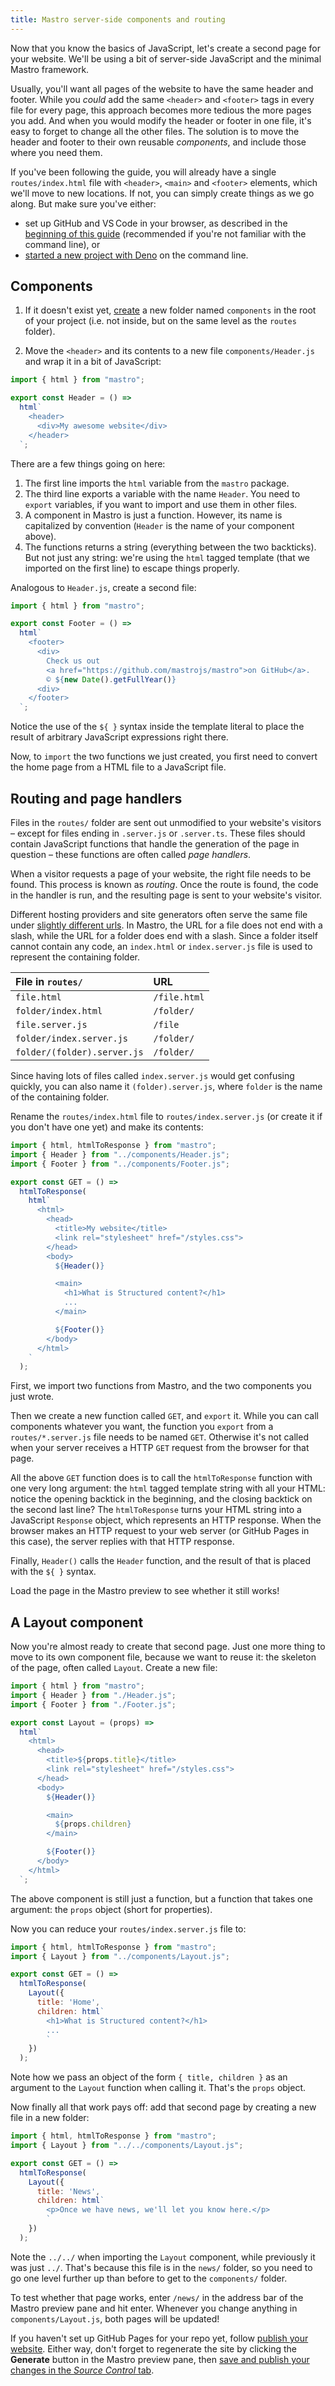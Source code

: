 ```yaml
---
title: Mastro server-side compo­nents and routing
---
```


Now that you know the basics of JavaScript, let's create a second page for your website. We'll be using a bit of server-side JavaScript and the minimal Mastro framework.

Usually, you'll want all pages of the website to have the same header and footer. While you _could_ add the same `<header>` and `<footer>` tags in every file for every page, this approach becomes more tedious the more pages you add. And when you would modify the header or footer in one file, it's easy to forget to change all the other files. The solution is to move the header and footer to their own reusable _components_, and include those where you need them.

If you've been following the guide, you will already have a single `routes/index.html` file with `<header>`, `<main>` and `<footer>` elements, which we'll move to new locations. If not, you can simply create things as we go along. But make sure you've either:

- set up GitHub and VS Code in your browser, as described in the [beginning of this guide](/guide/setup/) (recommended if you're not familiar with the command line), or
- [started a new project with Deno](/#powerful-for-experienced-developers) on the command line.


## Components

1. If it doesn't exist yet, [create](/guide/html/#your-first-website) a new folder named `components` in the root of your project (i.e. not inside, but on the same level as the `routes` folder).

2. Move the `<header>` and its contents to a new file `components/Header.js` and wrap it in a bit of JavaScript:

```js title=components/Header.js
import { html } from "mastro";

export const Header = () =>
  html`
    <header>
      <div>My awesome website</div>
    </header>
  `;
```

There are a few things going on here:

1. The first line imports the `html` variable from the `mastro` package.
2. The third line exports a variable with the name `Header`. You need to `export` variables, if you want to import and use them in other files.
3. A component in Mastro is just a function. However, its name is capitalized by convention (`Header` is the name of your component above).
4. The functions returns a string (everything between the two backticks). But not just any string: we're using the `html` tagged template (that we imported on the first line) to escape things properly.

Analogous to `Header.js`, create a second file:

```js title=components/Footer.js
import { html } from "mastro";

export const Footer = () =>
  html`
    <footer>
      <div>
        Check us out
        <a href="https://github.com/mastrojs/mastro">on GitHub</a>.
        © ${new Date().getFullYear()}
      <div>
    </footer>
  `;
```

Notice the use of the `${ }` syntax inside the template literal to place the result of arbitrary JavaScript expressions right there.

Now, to `import` the two functions we just created, you first need to convert the home page from a HTML file to a JavaScript file.


## Routing and page handlers

Files in the `routes/` folder are sent out unmodified to your website's visitors – except for files ending in `.server.js` or `.server.ts`. These files should contain JavaScript functions that handle the generation of the page in question – these functions are often called _page handlers_.

When a visitor requests a page of your website, the right file needs to be found. This process is known as _routing_. Once the route is found, the code in the handler is run, and the resulting page is sent to your website's visitor.

Different hosting providers and site generators often serve the same file under [slightly different urls](https://github.com/slorber/trailing-slash-guide/#trailing-slash-guide). In Mastro, the URL for a file does not end with a slash, while the URL for a folder does end with a slash. Since a folder itself cannot contain any code, an `index.html` or `index.server.js` file is used to represent the containing folder.

| File in `routes/`           | URL          |
|:----------------------------|:-------------|
| `file.html`                 | `/file.html` |
| `folder/index.html`         | `/folder/`   |
| `file.server.js`            | `/file`      |
| `folder/index.server.js`    | `/folder/`   |
| `folder/(folder).server.js` | `/folder/`   |

Since having lots of files called `index.server.js` would get confusing quickly, you can also name it `(folder).server.js`, where `folder` is the name of the containing folder.

Rename the `routes/index.html` file to `routes/index.server.js` (or create it if you don't have one yet) and make its contents:

```js title=routes/index.server.js ins={1-7,14,21,24-25}
import { html, htmlToResponse } from "mastro";
import { Header } from "../components/Header.js";
import { Footer } from "../components/Footer.js";

export const GET = () =>
  htmlToResponse(
    html`
      <html>
        <head>
          <title>My website</title>
          <link rel="stylesheet" href="/styles.css">
        </head>
        <body>
          ${Header()}

          <main>
            <h1>What is Structured content?</h1>
            ...
          </main>

          ${Footer()}
        </body>
      </html>
    `
  );
```

First, we import two functions from Mastro, and the two components you just wrote.

Then we create a new function called `GET`, and `export` it. While you can call components whatever you want, the function you `export` from a `routes/*.server.js` file needs to be named `GET`. Otherwise it's not called when your server receives a HTTP `GET` request from the browser for that page.

All the above `GET` function does is to call the `htmlToResponse` function with one very long argument: the `html` tagged template string with all your HTML: notice the opening backtick in the beginning, and the closing backtick on the second last line? The `htmlToResponse` turns your HTML string into a JavaScript `Response` object, which represents an HTTP response. When the browser makes an HTTP request to your web server (or GitHub Pages in this case), the server replies with that HTTP response.

Finally, `Header()` calls the `Header` function, and the result of that is placed with the `${ }` syntax.

Load the page in the Mastro preview to see whether it still works!


## A Layout component

Now you're almost ready to create that second page. Just one more thing to move to its own component file, because we want to reuse it: the skeleton of the page, often called `Layout`. Create a new file:

```js title=components/Layout.js
import { html } from "mastro";
import { Header } from "./Header.js";
import { Footer } from "./Footer.js";

export const Layout = (props) =>
  html`
    <html>
      <head>
        <title>${props.title}</title>
        <link rel="stylesheet" href="/styles.css">
      </head>
      <body>
        ${Header()}

        <main>
          ${props.children}
        </main>

        ${Footer()}
      </body>
    </html>
  `;
```

The above component is still just a function, but a function that takes one argument: the `props` object (short for properties).

Now you can reduce your `routes/index.server.js` file to:

```js title=routes/index.server.js
import { html, htmlToResponse } from "mastro";
import { Layout } from "../components/Layout.js";

export const GET = () =>
  htmlToResponse(
    Layout({
      title: 'Home',
      children: html`
        <h1>What is Structured content?</h1>
        ...
        `
    })
  );
```

Note how we pass an object of the form `{ title, children }` as an argument to the `Layout` function when calling it. That's the `props` object.

Now finally all that work pays off: add that second page by creating a new file in a new folder:

```js title=routes/news/index.server.js
import { html, htmlToResponse } from "mastro";
import { Layout } from "../../components/Layout.js";

export const GET = () =>
  htmlToResponse(
    Layout({
      title: 'News',
      children: html`
        <p>Once we have news, we'll let you know here.</p>
        `
    })
  );
```

Note the `../../` when importing the `Layout` component, while previously it was just `../`. That's because this file is in the `news/` folder, so you need to go one level further up than before to get to the `components/` folder.

To test whether that page works, enter `/news/` in the address bar of the Mastro preview pane and hit enter. Whenever you change anything in `components/Layout.js`, both pages will be updated!

If you haven't set up GitHub Pages for your repo yet, follow [publish your website](/guide/publish-website/). Either way, don't forget to regenerate the site by clicking the **Generate** button in the Mastro preview pane, then [save and publish your changes in the _Source Control_ tab](/guide/publish-website/#save-changes-and-publish-to-the-web).

